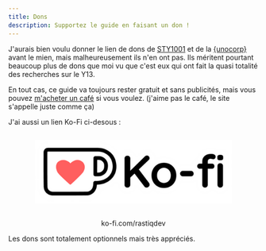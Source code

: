 ```yaml
---
title: Dons
description: Supportez le guide en faisant un don !
---
```


J'aurais bien voulu donner le lien de dons de [STY1001](https://sty1001.com) et de la [\{unocorp\}](https://discord.gg/dw3ZJ9u7WS) avant le mien, mais malheureusement ils n'en ont pas. Ils méritent pourtant beaucoup plus de dons que moi vu que c'est eux qui ont fait la quasi totalité des recherches sur le Y13.

En tout cas, ce guide va toujours rester gratuit et sans publicités, mais vous pouvez [m'acheter un café](https://www.buymeacoffee.com/rastiqdev) si vous voulez. (j'aime pas le café, le site s'appelle juste comme ça)

J'ai aussi un lien Ko-Fi ci-desous :

<div style="text-align: center; padding: 1em;">
    <a href="https://ko-fi.com/rastiqdev" target="_blank">
        <img src="/assets/images/ko-fi-logo.png" alt="Ko-Fi" height="128"/>
    </a>
</div>
<p style="text-align: center;">ko-fi.com/rastiqdev</p>

Les dons sont totalement optionnels mais très appréciés.
